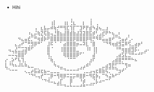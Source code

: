- Hihi













⠀⠀⠀⠀⠀⠀⠀⠀⠀⠀⠀⠀⠀⠀⠀⠀⠀⠀⠀⠀⢀⠀⠀⠀⠀⠀⢀⠀⠀⠀⠀⠀⠀⠀⠀⠀⠀⠀⠀⠀⠀⠀⠀⠀⠀
⠀⠀⠀⠀⠀⠀⠀⠀⠀⠀⠀⠀⠀⠀⢰⡇⠀⠀⢰⡆⢘⣆⠀⠀⡆⠀⢸⠀⢀⠀⠀⠀⠀⠀⠀⠀⠀⠀⠀⠀⠀⠀⠀⠀⠀
⠀⠀⠀⠀⠀⠀⠀⠀⠀⢠⠀⣆⣧⡤⠾⢷⡚⠛⢻⣏⢹⡏⠉⣹⠟⡟⣾⠳⣼⢦⣀⣰⠀⠀⠀⠀⠀⠀⠀⠀⠀⠀⠀⠀⠀
⠀⠀⠀⠀⠀⠀⠀⠰⣄⡬⢷⣝⢯⣷⢤⣘⣿⣦⣼⣿⣾⣷⣼⣽⣽⣿⣯⡾⢃⣠⣞⠟⠓⢦⣀⠆⠀⠀⡀⠀⠀⠀⠀⠀⠀
⠀⠀⠀⠀⠲⣄⣤⣞⡉⠛⢶⣾⡷⠟⣿⣿⣿⣿⣿⣿⣿⡿⣿⣿⣿⡿⢿⡛⠻⠿⣥⣤⣶⠞⠉⢓⣤⡴⢁⠄⠀⠀⠀⠀⠀
⠀⠀⠀⣄⣠⠞⠉⢛⣻⡿⠛⠁⠀⣸⠯⠈⠀⠁⣴⣿⣿⣿⡶⠤⠽⣇⠈⣿⠀⠀⠈⠙⠻⢶⣾⣻⣭⠿⢫⣀⣴⡶⠃⠀⠀
⠀⢤⣀⣜⣉⣩⣽⠿⠋⠀⠀⠀⠀⣿⠈⠀⠀⢸⣿⣿⣿⣿⣀⠀⠀⠸⠇⢸⡇⠀⠀⠀⠀⠀⠘⠛⢶⣶⣾⣻⡯⠄⠀⣠⠄
⠀⠤⠬⢭⣿⣿⠋⠀⠀⠀⠀⠀⠀⢻⡀⠀⠀⠀⢿⣿⣿⣿⡿⠋⠁⠀⠀⣼⠁⠀⠀⠀⠀⠀⢀⣴⣫⣏⣙⠛⠒⠚⠋⠁⠀
⡔⢀⡵⠋⢧⢹⡀⠀⠀⠀⠀⠀⠀⠈⢷⡀⠀⠀⠀⠈⠉⠉⠀⠀⠀⠀⣰⠏⠀⠀⠀⠀⠀⣠⣾⣿⡛⠛⠛⠓⠦⠀⠀⠀⠀
⣇⠘⠳⠦⠼⠧⠷⣄⣀⠀⠀⠀⠀⠀⠀⠳⢤⣀⠀⠀⠀⠀⠀⢀⣠⠾⠃⠀⠀⠀⣀⣴⣻⣟⡋⠉⠉⢻⠶⠀⠀⠀⠀⠀⠀
⠈⠑⠒⠒⠀⠀⢄⣀⡴⣯⣵⣖⣦⠤⣀⣀⣀⠉⠙⠒⠒⠒⠚⠉⢁⣀⣠⢤⣖⣿⣷⢯⡉⠉⠙⣲⠞⠁⠀⠀⠀⠀⠀⠀⠀
⠀⠀⠀⠀⠀⠀⠀⠈⠙⠣⢤⡞⠉⢉⡿⠒⢻⢿⡿⠭⣭⡭⠿⣿⡿⠒⠻⣯⡷⡄⠉⠳⣬⠷⠋⠁⠀⠀⠀⠀⠀⠀⠀⠀⠀
⠀⠀⠀⠀⠀⠀⠀⠀⠀⠀⠀⠈⠙⠺⠤⣄⣠⡏⠀⠀⡿⠀⠀⠘⡾⠀⢀⣈⡧⠴⠒⠉⠁⠀⠀⠀⠀⠀⠀⠀⠀⠀⠀⠀⠀
⠀⠀⠀⠀⠀⠀⠀⠀⠀⠀⠀⠀⠀⠀⠀⠀⠉⠉⠙⠒⠓⠒⠒⠚⠛⠉⠉⠁⠀⠀⠀⠀⠀⠀⠀⠀⠀⠀⠀⠀⠀⠀⠀⠀⠀
